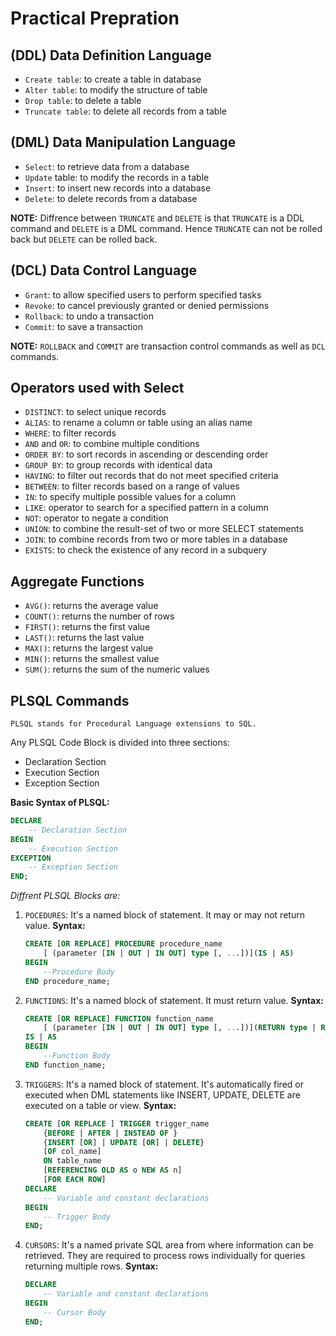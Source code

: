 # Practical Prepration #

## (DDL) Data Definition Language ##

- `Create table`: to create a table in database
- `Alter table`: to modify the structure of table
- `Drop table`: to delete a table
- `Truncate table`: to delete all records from a table

## (DML) Data Manipulation Language ##

- `Select`: to retrieve data from a database
- `Update` table: to modify the records in a table
- `Insert`: to insert new records into a database
- `Delete`: to delete records from a database

**NOTE:** Diffrence between `TRUNCATE` and `DELETE` is that `TRUNCATE` is a DDL command and `DELETE` is a DML command. Hence `TRUNCATE` can not be rolled back but `DELETE` can be rolled back.

## (DCL) Data Control Language ##

- `Grant`: to allow specified users to perform specified tasks
- `Revoke`: to cancel previously granted or denied permissions
- `Rollback`: to undo a transaction
- `Commit`: to save a transaction

**NOTE:** `ROLLBACK` and `COMMIT` are transaction control commands as well as `DCL` commands.

## Operators used with Select ##

- `DISTINCT`: to select unique records
- `ALIAS`: to rename a column or table using an alias name
- `WHERE`: to filter records
- `AND` and `OR`: to combine multiple conditions
- `ORDER BY`: to sort records in ascending or descending order
- `GROUP BY`: to group records with identical data
- `HAVING`: to filter out records that do not meet specified criteria
- `BETWEEN`: to filter records based on a range of values
- `IN`: to specify multiple possible values for a column
- `LIKE`: operator to search for a specified pattern in a column
- `NOT`: operator to negate a condition
- `UNION`: to combine the result-set of two or more SELECT statements
- `JOIN`: to combine records from two or more tables in a database
- `EXISTS`: to check the existence of any record in a subquery

## Aggregate Functions ##

- `AVG()`: returns the average value
- `COUNT()`: returns the number of rows
- `FIRST()`: returns the first value
- `LAST()`: returns the last value  
- `MAX()`: returns the largest value
- `MIN()`: returns the smallest value
- `SUM()`: returns the sum of the numeric values

## PLSQL Commands ##

`PLSQL stands for Procedural Language extensions to SQL.`

Any PLSQL Code Block is divided into three sections:

- Declaration Section
- Execution Section
- Exception Section

**Basic Syntax of PLSQL:**

```sql
DECLARE
    -- Declaration Section
BEGIN
    -- Execution Section
EXCEPTION
    -- Exception Section
END;
```

*Diffrent PLSQL Blocks are:*

1. `POCEDURES`: It's a named block of statement. It may or may not return value.
**Syntax:**

    ```sql
    CREATE [OR REPLACE] PROCEDURE procedure_name
        [ (parameter [IN | OUT | IN OUT] type [, ...])](IS | AS)
    BEGIN
        --Procedure Body
    END procedure_name;
    ```

2. `FUNCTIONS`: It's a named block of statement. It must return value.
**Syntax:**

    ```sql
    CREATE [OR REPLACE] FUNCTION function_name
        [ (parameter [IN | OUT | IN OUT] type [, ...])](RETURN type | RETURN datatype)
    IS | AS
    BEGIN
        --Function Body
    END function_name;
    ```

3. `TRIGGERS`: It's a named block of statement. It's automatically fired or executed when DML statements like INSERT, UPDATE, DELETE are executed on a table or view.
**Syntax:**

    ```sql
    CREATE [OR REPLACE ] TRIGGER trigger_name
        {BEFORE | AFTER | INSTEAD OF }
        {INSERT [OR] | UPDATE [OR] | DELETE}
        [OF col_name]
        ON table_name
        [REFERENCING OLD AS o NEW AS n]
        [FOR EACH ROW]
    DECLARE
        -- Variable and constant declarations
    BEGIN
        -- Trigger Body
    END;
    ```

4. `CURSORS`: It's a named private SQL area from where information can be retrieved. They are required to process rows individually for queries returning multiple rows.
**Syntax:**

    ```sql
    DECLARE
        -- Variable and constant declarations
    BEGIN
        -- Cursor Body
    END;
    ```
